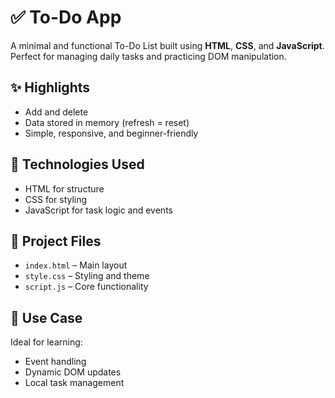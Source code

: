 # ✅ To-Do App

A minimal and functional To-Do List built using **HTML**, **CSS**, and **JavaScript**. Perfect for managing daily tasks and practicing DOM manipulation.

## ✨ Highlights

- Add and delete
- Data stored in memory (refresh = reset)  
- Simple, responsive, and beginner-friendly

## 🔧 Technologies Used

- HTML for structure  
- CSS for styling  
- JavaScript for task logic and events

## 📁 Project Files

- `index.html` – Main layout  
- `style.css` – Styling and theme  
- `script.js` – Core functionality

## 📌 Use Case

Ideal for learning:
- Event handling
- Dynamic DOM updates
- Local task management
